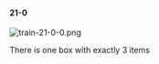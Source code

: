 #### 21-0
![train-21-0-0.png](https://github.com/lil-lab/nlvr/raw/master/nlvr/train/images/8/train-21-0-0.png "train-21-0-0.png")

There is one box with exactly 3 items